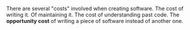 There are several "costs" involved when creating software. The cost of writing it. Of maintaining it. The cost of understanding past code. The **opportunity cost** of writing a piece of software instead of another one.
